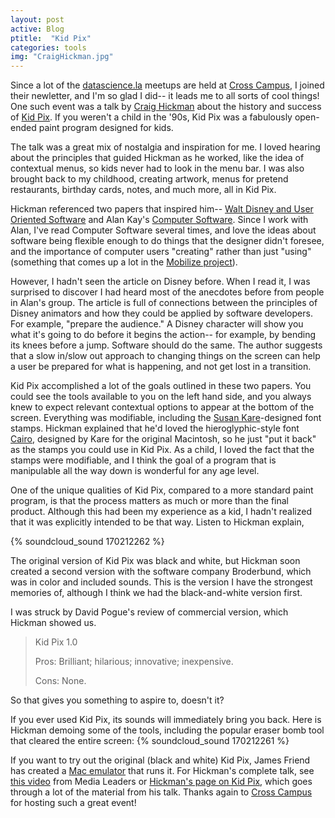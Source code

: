 ```yaml
---
layout: post
active: Blog
ptitle:  "Kid Pix" 
categories: tools
img: "CraigHickman.jpg"
---
```


Since a lot of the [datascience.la](http://datascience.la) meetups are held at [Cross Campus](http://www.crosscamp.us/), I joined their newletter, and I'm so glad I did-- it leads me to all sorts of cool things! One such event was a talk by [Craig Hickman](http://red-green-blue.com/about/) about the history and success of [Kid Pix](http://red-green-blue.com/kid-pix-the-early-years/). If you weren't a child in the '90s, Kid Pix was a fabulously open-ended paint program designed for kids.

The talk was a great mix of nostalgia and inspiration for me. I loved hearing about the principles that guided Hickman as he worked, like the idea of contextual menus, so kids never had to look in the menu bar. I was also brought back to my childhood, creating artwork, menus for pretend restaurants, birthday cards, notes, and much more, all in Kid Pix. 

<!--more-->

Hickman referenced two papers that inspired him-- [Walt Disney and User Oriented Software](https://archive.org/stream/byte-magazine-1983-12/1983_12_BYTE_08-12_Easy_Software#page/n143/mode/2up) and Alan Kay's [Computer Software](http://frameworker.files.wordpress.com/2008/05/alan-kay-computer-software-sciam-sept-84.pdf). Since I work with Alan, I've read Computer Software several times, and love the ideas about software being flexible enough to do things that the designer didn't foresee, and the importance of computer users "creating" rather than just "using" (something that comes up a lot in the [Mobilize project]({{site.baseurl}}/Mobilize.html)). 

However, I hadn't seen the article on Disney before. When I read it, I was surprised to discover I had heard most of the anecdotes before from people in Alan's group. The article is full of connections between the principles of Disney animators and how they could be applied by software developers. For example, "prepare the audience." A Disney character will show you what it's going to do before it begins the action-- for example, by bending its knees before a jump. Software should do the same. The author suggests that a slow in/slow out approach to changing things on the screen can help a user be prepared for what is happening, and not get lost in a transition. 

Kid Pix accomplished a lot of the goals outlined in these two papers. You could see the tools available to you on the left hand side, and you always knew to expect relevant contextual options to appear at the bottom of the screen. Everything was modifiable, including the [Susan Kare](http://en.wikipedia.org/wiki/Susan_Kare)-designed font stamps. Hickman explained that he'd loved the hieroglyphic-style font [Cairo](http://www.kare.com/portfolio/05_apple_fonts.html), designed by Kare for the original Macintosh, so he just "put it back" as the stamps you could use in Kid Pix. As a child, I loved the fact that the stamps were modifiable, and I think the goal of a program that is manipulable all the way down is wonderful for any age level. 

One of the unique qualities of Kid Pix, compared to a more standard paint program, is that the process matters as much or more than the final product. Although this had been my experience as a kid, I hadn't realized that it was explicitly intended to be that way. Listen to Hickman explain,

{% soundcloud_sound 170212262 %}

The original version of Kid Pix was black and white, but Hickman soon created a second version with the software company Broderbund, which was in color and included sounds. This is the version I have the strongest memories of, although I think we had the black-and-white version first. 

I was struck by David Pogue's review of commercial version, which Hickman showed us. 

>Kid Pix 1.0
>
>Pros: Brilliant; hilarious; innovative; inexpensive.
>
>Cons: None. 

So that gives you something to aspire to, doesn't it?

If you ever used Kid Pix, its sounds will immediately bring you back. Here is Hickman demoing some of the tools, including the popular eraser bomb tool that cleared the entire screen:
{% soundcloud_sound 170212261 %}


If you want to try out the original (black and white) Kid Pix, James Friend has created a [Mac emulator](http://jamesfriend.com.au/pce-js/) that runs it. For Hickman's complete talk, see [this video](https://www.youtube.com/watch?v=LqVhK6JgbSU) from Media Leaders or [Hickman's page on Kid Pix](http://red-green-blue.com/kid-pix-the-early-years/), which goes through a lot of the material from his talk. Thanks again to [Cross Campus](http://www.crosscamp.us/) for hosting such a great event! 
